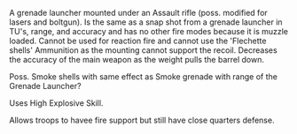 A grenade launcher mounted under an Assault rifle (poss. modified for
lasers and boltgun). Is the same as a snap shot from a grenade launcher
in TU's, range, and accuracy and has no other fire modes because it is
muzzle loaded. Cannot be used for reaction fire and cannot use the
'Flechette shells' Ammunition as the mounting cannot support the recoil.
Decreases the accuracy of the main weapon as the weight pulls the barrel
down.

Poss. Smoke shells with same effect as Smoke grenade with range of the
Grenade Launcher?

Uses High Explosive Skill.

Allows troops to havee fire support but still have close quarters
defense.